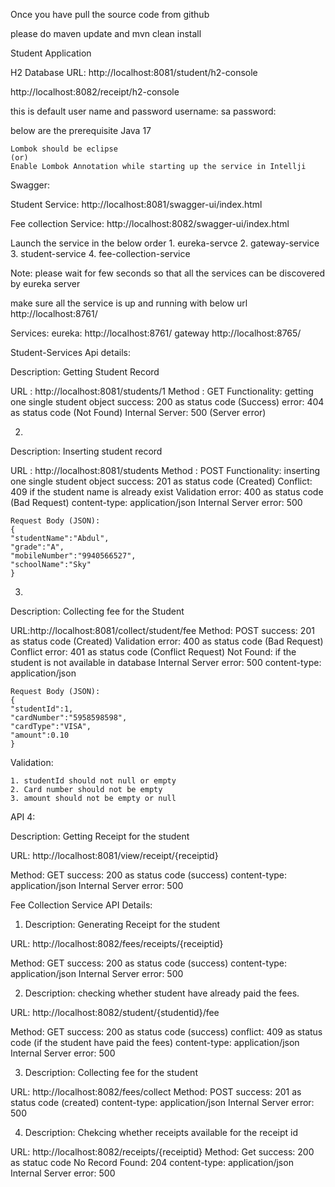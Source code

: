Once you have pull the source code from github

please do maven update and mvn clean install

Student Application

H2 Database URL:
http://localhost:8081/student/h2-console

http://localhost:8082/receipt/h2-console

this is default user name and password
username: sa
password:

below are the prerequisite
    Java 17

    Lombok should be eclipse
    (or)
    Enable Lombok Annotation while starting up the service in Intellji

Swagger:

Student Service:
    http://localhost:8081/swagger-ui/index.html
 
Fee collection Service:
    http://localhost:8082/swagger-ui/index.html

Launch the service in the below order
    1. eureka-servce
    2. gateway-service
    3. student-service
    4. fee-collection-service

Note: please wait for few seconds so that all the services can be discovered by eureka server

make sure all the service is up and running with below url
    http://localhost:8761/
    
Services:
    eureka:
        http://localhost:8761/
    gateway
        http://localhost:8765/


Student-Services Api details:

Description: Getting Student Record

URL : http://localhost:8081/students/1
    Method : GET
    Functionality: getting one single student object
    success: 200 as status code (Success)
    error: 404 as status code (Not Found)
    Internal Server: 500 (Server error)

2. 

Description: Inserting student record

URL : http://localhost:8081/students
    Method : POST
    Functionality: inserting one single student object
    success: 201 as status code (Created)
    Conflict: 409 if the student name is already exist
    Validation error: 400 as status code (Bad Request)
    content-type: application/json
    Internal Server error: 500
    
    Request Body (JSON):
    {
    "studentName":"Abdul",
    "grade":"A",
    "mobileNumber":"9940566527",
    "schoolName":"Sky"
    }

3. 

Description: Collecting fee for the Student

URL:http://localhost:8081/collect/student/fee
Method: POST
success: 201 as status code (Created)
Validation error: 400 as status code (Bad Request)
Conflict error: 401 as status code (Conflict Request)
Not Found: if the student is not available in database
Internal Server error: 500
content-type: application/json


    Request Body (JSON):
    {
    "studentId":1,
    "cardNumber":"5958598598",
    "cardType":"VISA",
    "amount":0.10
    }

Validation:
    
    1. studentId should not null or empty
    2. Card number should not be empty
    3. amount should not be empty or null

API 4: 

Description: Getting Receipt for the student

URL: http://localhost:8081/view/receipt/{receiptid}

Method: GET
success: 200 as status code (success)
content-type: application/json
Internal Server error: 500

Fee Collection Service API Details:

1. Description: Generating Receipt for the student

URL: http://localhost:8082/fees/receipts/{receiptid}

Method: GET
success: 200 as status code (success)
content-type: application/json
Internal Server error: 500

2. Description: checking whether student have already paid the fees. 

URL: http://localhost:8082/student/{studentid}/fee

Method: GET
success: 200 as status code (success)
conflict: 409 as status code (if the student have paid the fees)
content-type: application/json
Internal Server error: 500

3. Description: Collecting fee for the student

URL: http://localhost:8082/fees/collect
Method: POST
success: 201 as status code (created)
content-type: application/json
Internal Server error: 500

4. Description: Chekcing whether receipts available for the receipt id

URL: http://localhost:8082/receipts/{receiptid}
Method: Get
success: 200 as statuc code
No Record Found: 204
content-type: application/json
Internal Server error: 500


